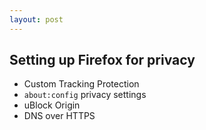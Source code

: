 ```yaml
---
layout: post
---
```


## Setting up Firefox for privacy

* Custom Tracking Protection
* `about:config` privacy settings
* uBlock Origin
* DNS over HTTPS